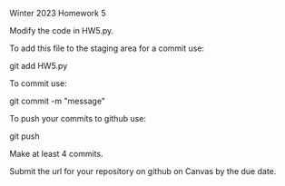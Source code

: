 Winter 2023 Homework 5

Modify the code in HW5.py.

To add this file to the staging area for a commit use:

git add HW5.py

To commit use:

git commit -m "message"

To push your commits to github use:

git push

Make at least 4 commits.

Submit the url for your repository on github on Canvas by the due date.
